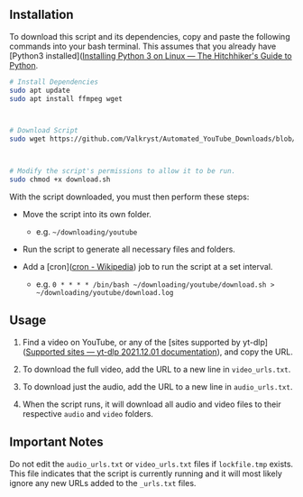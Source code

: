 ## Installation

To download this script and its dependencies, copy and paste the following commands into your bash terminal. This assumes that you already have [Python3 installed]([Installing Python 3 on Linux &#8212; The Hitchhiker&#39;s Guide to Python](https://docs.python-guide.org/starting/install3/linux/).

```bash
# Install Dependencies
sudo apt update
sudo apt install ffmpeg wget



# Download Script
sudo wget https://github.com/Valkryst/Automated_YouTube_Downloads/blob/main/download.sh



# Modify the script's permissions to allow it to be run.
sudo chmod +x download.sh
```

With the script downloaded, you must then perform these steps:

* Move the script into its own folder.
  
  * e.g. `~/downloading/youtube`

* Run the script to generate all necessary files and folders.

* Add a [cron]([cron - Wikipedia](https://en.wikipedia.org/wiki/Cron)) job to run the script at a set interval.
  
  * e.g. `0 * * * * /bin/bash ~/downloading/youtube/download.sh > ~/downloading/youtube/download.log`

## Usage

1. Find a video on YouTube, or any of the [sites supported by yt-dlp]([Supported sites &mdash; yt-dlp 2021.12.01 documentation](https://docs.yt-dlp.org/en/latest/supportedsites.html)), and copy the URL. 

2. To download the full video, add the URL to a new line in `video_urls.txt`. 

3. To download just the audio, add the URL to a new line in `audio_urls.txt`.

4. When the script runs, it will download all audio and video files to their respective `audio` and `video` folders.

## Important Notes

Do not edit the `audio_urls.txt` or `video_urls.txt` files if `lockfile.tmp` exists. This file indicates that the script is currently running and it will most likely ignore any new URLs added to the `_urls.txt` files.

